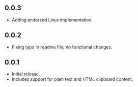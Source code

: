 ## 0.0.3

- Adding endorsed Linux implementation

## 0.0.2

- Fixing typo in readme file; no functional changes.

## 0.0.1

- Initial release.
- Includes support for plain text and HTML clipboard content.